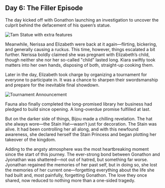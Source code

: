 ## Day 6: The Filler Episode

The day kicked off with Gonathon launching an investigation to uncover the culprit behind the defacement of his queen’s statue.

![Tam Statue with extra features](images-opt/deface-opt.webp)

Meanwhile, Nerissa and Elizabeth were back at it again—flirting, bickering, and generally causing a ruckus. This time, however, things escalated a bit further. Nerissa boldly claimed she was pregnant with Elizabeth’s child, though neither she nor her so-called "child" lasted long. Kiara swiftly took matters into her own hands, disposing of both, straight-up cooking them.

Later in the day, Elizabeth took charge by organizing a tournament for everyone to participate in. It was a chance to sharpen their swordsmanship and prepare for the inevitable final showdown.

![Tournament Announcement](images-opt/tournament-opt.webp)

Fauna also finally completed the long-promised library her business had pledged to build since opening. A long-overdue promise fulfilled at last.

But on the darker side of things, Bijou made a chilling revelation. The hat she always wore—the Stain Hat—wasn’t just for decoration. The Stain was alive. It had been controlling her all along, and with this newfound awareness, she declared herself the Stain Princess and began plotting her takeover of the kingdom.

Adding to the angsty atmosphere was the most heartbreaking moment since the start of this journey. The ever-strong bond between Gonathon and Jyonathan was shattered—not out of hatred, but something far worse. Jyonathan regained the memories of her past self, but in doing so, she lost the memories of her current one—forgetting everything about the life she had built and, most painfully, forgetting Gonathon. The love they once shared, now reduced to nothing more than a one-sided tragedy.
